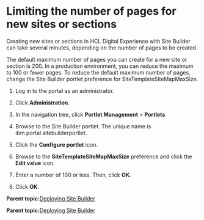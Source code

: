 # Limiting the number of pages for new sites or sections

Creating new sites or sections in HCL Digital Experience with Site Builder can take several minutes, depending on the number of pages to be created.

The default maximum number of pages you can create for a new site or section is 200. In a production environment, you can reduce the maximum to 100 or fewer pages. To reduce the default maximum number of pages, change the Site Builder portlet preference for SiteTemplateSiteMapMaxSize.

1.  Log in to the portal as an administrator.

2.  Click **Administration**.

3.  In the navigation tree, click **Portlet Management** \> **Portlets**.

4.  Browse to the Site Builder portlet. The unique name is ibm.portal.sitebuilderportlet.

5.  Click the **Configure portlet** icon.

6.  Browse to the **SiteTemplateSiteMapMaxSize** preference and click the **Edit value** icon.

7.  Enter a number of 100 or less. Then, click **OK**.

8.  Click **OK**.


**Parent topic:**[Deploying Site Builder ](../sitebuilder/sitebuilder_access.md)

**Parent topic:**[Deploying Site Builder ](../sitebuilder/sitebuilder_access.md)

